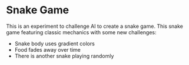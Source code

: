 # Snake Game
This is an experiment to challenge AI to create a snake game.
This snake game featuring classic mechanics with some new challenges:
- Snake body uses gradient colors
- Food fades away over time
- There is another snake playing randomly
